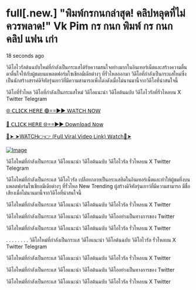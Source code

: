 # full[.new.] "พิมพ์กรกนกล่าสุด! คลิปหลุดที่ไม่ควรพลาด!" Vk Pim กร กนก พิมพ์ กร กนก คลิป แฟน เก่า


18 seconds ago

วิดีโอไวรัลต้นฉบับใหม่ที่กำลังเป็นกระแสได้รับความสนใจอย่างมากในอินเทอร์เน็ตและสร้างความตื่นตาตื่นใจให้กับผู้ชมบนแพลตฟอร์มโซเชียลมีเดียต่างๆ ที่รั่วไหลออกมา วิดีโอที่กำลังเป็นกระแสใหม่ซึ่งเป็นนักสร้างสรรค์ดิจิทัลรุ่นเยาว์ที่มีความสามารถเพิ่งโด่งดังเมื่อไม่นานมานี้จากวิดีโอที่น่าสนใจนี้

วิดีโอที่รั่วไหล วิดีโอที่กำลังเป็นกระแสใหม่ วิดีโอแนะนำ วิดีโอต้นฉบับ วิดีโอไวรัลที่รั่วไหลบน X Twitter Telegram


[🌐 𝖢𝖫𝖨𝖢𝖪 𝖧𝖤𝖱𝖤 🟢==►► 𝖶𝖠𝖳𝖢𝖧 𝖭𝖮𝖶](https://tania-chudche-sir.blogspot.com/2024/07/updated-videos.html)

[🔴 𝖢𝖫𝖨𝖢𝖪 𝖧𝖤𝖱𝖤 🌐==►► 𝖣𝗈𝗐𝗇𝗅𝗈𝖺𝖽 𝖭𝗈𝗐](https://tania-chudche-sir.blogspot.com/2024/07/updated-videos.html)

[🔴➤ ➤WATCH👉👉 (𝖥𝗎𝗅𝗅 𝖵𝗂𝗋𝖺𝗅 𝖵𝗂𝖽𝖾𝗈 𝖫𝗂𝗇𝗄) 𝖶𝖺𝗍𝖼𝗁🔴➤](https://tania-chudche-sir.blogspot.com/2024/07/updated-videos.html)

[![Image](https://github.com/user-attachments/assets/5730ee04-2957-421a-84a1-685c71776fa8)](https://tania-chudche-sir.blogspot.com/2024/07/updated-videos.html)

วิดีโอใหม่ที่กำลังเป็นกระแส วิดีโอแนะนำ วิดีโอต้นฉบับ วิดีโอไวรัล รั่วไหลบน X Twitter Telegram

วิดีโอใหม่ที่กำลังเป็นกระแส วิดีโอไวรัล เปลือยกลายเป็นกระแสฮิตในอินเทอร์เน็ตและทำให้ผู้ชมทึ่งบนแพลตฟอร์มโซเชียลมีเดียต่างๆ ที่รั่วไหล New Trending ผู้สร้างดิจิทัลรุ่นเยาว์ที่มีความสามารถ มีชื่อเสียงเมื่อไม่นานมานี้จากวิดีโอที่น่าสนใจนี้

วิดีโอใหม่ที่กำลังเป็นกระแส วิดีโอแนะนำ วิดีโอต้นฉบับ วิดีโอไวรัล รั่วไหลบน X Twitter

วิดีโอใหม่ที่กำลังเป็นกระแส วิดีโอแนะนำ วิดีโอต้นฉบับ วิดีโออย่างเป็นทางการของ Twitter

วิดีโอใหม่ที่กำลังเป็นกระแส วิดีโอแนะนำ วิดีโอต้นฉบับ วิดีโอไวรัล รั่วไหลบน X Twitter

. . . . . . . . วิดีโอใหม่ที่กำลังเป็นกระแส วิดีโอแนะนำ วิดีโอต้นฉบับ วิดีโอไวรัล รั่วไหลบน X Twitter Telegram

วิดีโอใหม่ที่กำลังเป็นกระแส วิดีโอแนะนำ วิดีโอต้นฉบับ วิดีโอไวรัล รั่วไหลบน X Twitter

วิดีโอใหม่ที่กำลังเป็นกระแส วิดีโอแนะนำ วิดีโอต้นฉบับ วิดีโออย่างเป็นทางการของ Twitter

วิดีโอใหม่ที่กำลังเป็นกระแส วิดีโอแนะนำ วิดีโอต้นฉบับ วิดีโอไวรัล รั่วไหลบน X Twitter